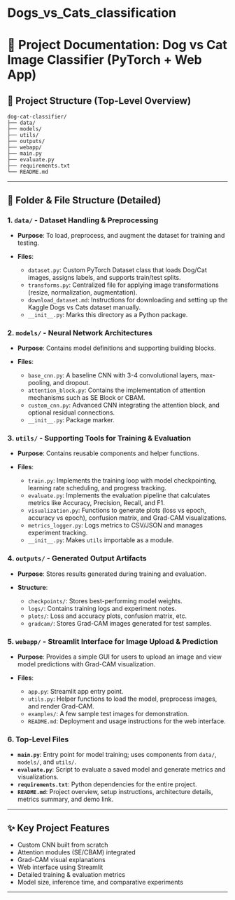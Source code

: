 # Dogs_vs_Cats_classification

# 📄 Project Documentation: Dog vs Cat Image Classifier (PyTorch + Web App)

## 📁 Project Structure (Top-Level Overview)

```
dog-cat-classifier/
├── data/
├── models/
├── utils/
├── outputs/
├── webapp/
├── main.py
├── evaluate.py
├── requirements.txt
└── README.md
```

---

## 📂 Folder & File Structure (Detailed)

### 1. `data/` - Dataset Handling & Preprocessing

* **Purpose**: To load, preprocess, and augment the dataset for training and testing.
* **Files**:

  * `dataset.py`: Custom PyTorch Dataset class that loads Dog/Cat images, assigns labels, and supports train/test splits.
  * `transforms.py`: Centralized file for applying image transformations (resize, normalization, augmentation).
  * `download_dataset.md`: Instructions for downloading and setting up the Kaggle Dogs vs Cats dataset manually.
  * `__init__.py`: Marks this directory as a Python package.

### 2. `models/` - Neural Network Architectures

* **Purpose**: Contains model definitions and supporting building blocks.
* **Files**:

  * `base_cnn.py`: A baseline CNN with 3-4 convolutional layers, max-pooling, and dropout.
  * `attention_block.py`: Contains the implementation of attention mechanisms such as SE Block or CBAM.
  * `custom_cnn.py`: Advanced CNN integrating the attention block, and optional residual connections.
  * `__init__.py`: Package marker.

### 3. `utils/` - Supporting Tools for Training & Evaluation

* **Purpose**: Contains reusable components and helper functions.
* **Files**:

  * `train.py`: Implements the training loop with model checkpointing, learning rate scheduling, and progress tracking.
  * `evaluate.py`: Implements the evaluation pipeline that calculates metrics like Accuracy, Precision, Recall, and F1.
  * `visualization.py`: Functions to generate plots (loss vs epoch, accuracy vs epoch), confusion matrix, and Grad-CAM visualizations.
  * `metrics_logger.py`: Logs metrics to CSV/JSON and manages experiment tracking.
  * `__init__.py`: Makes `utils` importable as a module.

### 4. `outputs/` - Generated Output Artifacts

* **Purpose**: Stores results generated during training and evaluation.
* **Structure**:

  * `checkpoints/`: Stores best-performing model weights.
  * `logs/`: Contains training logs and experiment notes.
  * `plots/`: Loss and accuracy plots, confusion matrix, etc.
  * `gradcam/`: Stores Grad-CAM images generated for test samples.

### 5. `webapp/` - Streamlit Interface for Image Upload & Prediction

* **Purpose**: Provides a simple GUI for users to upload an image and view model predictions with Grad-CAM visualization.
* **Files**:

  * `app.py`: Streamlit app entry point.
  * `utils.py`: Helper functions to load the model, preprocess images, and render Grad-CAM.
  * `examples/`: A few sample test images for demonstration.
  * `README.md`: Deployment and usage instructions for the web interface.

### 6. Top-Level Files

* **`main.py`**: Entry point for model training; uses components from `data/`, `models/`, and `utils/`.
* **`evaluate.py`**: Script to evaluate a saved model and generate metrics and visualizations.
* **`requirements.txt`**: Python dependencies for the entire project.
* **`README.md`**: Project overview, setup instructions, architecture details, metrics summary, and demo link.

---

## ✨ Key Project Features

* Custom CNN built from scratch
* Attention modules (SE/CBAM) integrated
* Grad-CAM visual explanations
* Web interface using Streamlit
* Detailed training & evaluation metrics
* Model size, inference time, and comparative experiments

---
